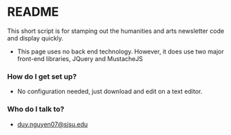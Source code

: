 # README #

This short script is for stamping out the humanities and arts newsletter code and display quickly. 

* This page uses no back end technology. However, it does use two major front-end libraries, JQuery and MustacheJS

### How do I get set up? ###

* No configuration needed, just download and edit on a text editor.

### Who do I talk to? ###

* duy.nguyen07@sjsu.edu